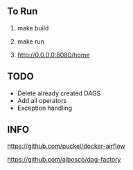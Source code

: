 ## To Run

1. make build

2. make run

3. http://0.0.0.0:8080/home


## TODO
- Delete already created DAGS
- Add all operators
- Exception handling

## INFO

https://github.com/puckel/docker-airflow

https://github.com/ajbosco/dag-factory
